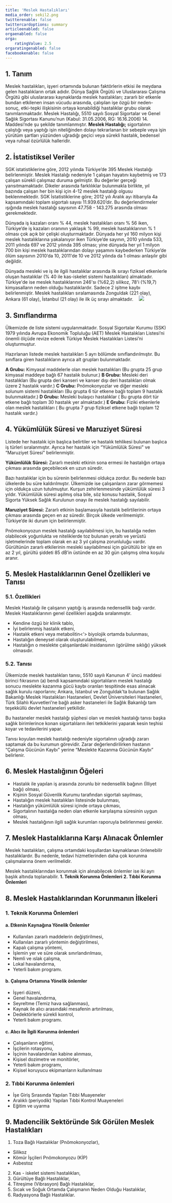 ```yaml
---
title: 'Meslek Hastalıkları'
media_order: sekil2.png
twitterenable: false
twittercardoptions: summary
articleenabled: false
orgaenabled: false
orga:
    ratingValue: 2.5
orgaratingenabled: false
facebookenable: false
---
```


## 1. Tanım
Meslek hastalıkları, işyeri ortamında bulunan faktörlerin etkisi ile meydana gelen hastalıkların ortak adıdır. Dünya Sağlık Örgütü ve Uluslararası Çalışma Örgütü gibi uluslararası kaynaklarda meslek hastalıkları; zararlı bir etkenle bundan etkilenen insan vücudu arasında, çalışılan işe özgü bir neden-sonuç, etki-tepki ilişkisinin ortaya konabildiği hastalıklar grubu olarak tanımlanmaktadır.
Meslek Hastalığı, 5510 sayılı Sosyal Sigortalar ve Genel Sağlık Sigortası Kanunu’nun (Kabul: 31.05.2006, RG: 16.16.2006) 14. Maddesi’nde şu şekilde tanımlanmıştır.
**Meslek Hastalığı;** sigortalının çalıştığı veya yaptığı işin niteliğinden dolayı tekrarlanan bir sebeple veya işin yürütüm şartları yüzünden uğradığı geçici veya sürekli hastalık, bedensel veya ruhsal özürlülük halleridir. 

## 2. İstatistiksel Veriler
SGK istatistiklerine göre, 2012 yılında Türkiye’de 395 Meslek Hastalığı belirlenmiştir. Meslek Hastalığı nedeniyle 1 çalışan hayatını kaybetmiş ve 173 çalışan sürekli çalışmaz duruma gelmiştir.
Bu değerler gerçeği yansıtmamaktadır. Dikeler arasında farklılıklar bulunmakla birlikte, yıl bazında çalışan her bin kişi için 4-12 meslek hastalığı olgusu beklenmektedir. SGK İstatistiklerine göre; 2012 yılı Aralık ayı itibarıyla 4a kapsamındaki toplam sigortalı sayısı 11.939.620’dir. Bu değerlendirmeler ışığında meslek hastalığı sayısının 47.758 - 143.275 arasında olması gerekmektedir. 

Dünyada iş kazaları oranı % 44, meslek hastalıkları oranı % 56 iken, Türkiye’de iş kazaları oranının yaklaşık % 99, meslek hastalıklarının % 1 olması çok açık bir çelişki oluşturmaktadır.
Dünyada her yıl 160 milyon kişi meslek hastalıklarına yakalanıyor iken Türkiye’de sayının, 2010 yılında 533, 2011 yılında 697 ve 2012 yılında 395 olması; yine dünyada her yıl 1 milyon 700 bin kişi meslek hastalıklarından dolayı yaşamını kaybederken Türkiye’de ölüm sayısının 2010’da 10, 2011'de 10 ve 2012 yılında da 1 olması anlaşılır gibi değildir. 

Dünyada mesleki ve iş ile ilgili hastalıklar arasında ilk sırayı fiziksel etkenlerle oluşan hastalıklar (% 40 ile kas-iskelet sistemi hastalıkları) almaktadır. Türkiye'de ise meslek hastalıklarının 246'sı (%62,2) silikoz, 78'i (%19,7) kimyasalların neden olduğu hastalıklardır. Sadece 2 işitme kaybı belirlenmiştir.
Meslek hastalıkları sıralamasında Zonguldak (221 olay), Ankara (61 olay), İstanbul (21 olay) ile ilk üç sırayı almaktadır. 
![](sekil2.png)

## 3. Sınıflandırma
Ülkemizde de liste sistemi uygulanmaktadır. Sosyal Sigortalar Kurumu (SSK) 1979 yılında Avrupa Ekonomik Topluluğu (AET)	Meslek
Hastalıkları Listesi’ni önemli ölçüde revize ederek	Türkiye Meslek Hastalıkları Listesi’ni oluşturmuştur.

Hazırlanan listede meslek hastalıkları 5 ayrı bölümde sınıflandırılmıştır. Bu sınıflara giren hastalıkların ayrıca alt grupları bulunmaktadır.

**A Grubu:** Kimyasal maddelerle olan meslek hastalıkları (Bu grupta 25 grup kimyasal maddeye bağlı 67 hastalık bulunur.)
**B Grubu:** Mesleki deri hastalıkları (Bu grupta deri kanseri ve kanser dışı deri hastalıkları olmak üzere 2 hastalık vardır.)
**C Grubu:** Pnömokonyozlar ve diğer mesleki solunum sistemi hastalıkları (Bu grupta 6 tür etkene bağlı toplam 9 hastalık bulunmaktadır.)
**D Grubu:** Mesleki bulaşıcı hastalıklar ( Bu grupta dört tür etkene bağlı toplam 30 hastalık yer almaktadır.)
**E Grubu:** Fiziki etkenlerle olan meslek hastalıkları ( Bu grupta 7 grup fiziksel etkene bağlı toplam 12 hastalık vardır.) 

## 4. Yükümlülük Süresi ve Maruziyet Süresi
Listede her hastalık için başlıca belirtiler ve hastalık tehlikesi bulunan başlıca iş türleri sıralanmıştır. Ayrıca her hastalık için “Yükümlülük Süresi" ve “Maruziyet Süresi" belirlenmiştir.

**Yükümlülük Süresi:** Zararlı mesleki etkinin sona ermesi ile hastalığın ortaya çıkması arasında geçebilecek en uzun süredir.

Bazı hastalıklar için bu sürenin belirlenmesi oldukça zordur. Bu nedenle bazı ülkelerde bu süre kaldırılmıştır. Ülkemizde ise çalışanların zarar görmemesi için oldukça uzun tutulmuştur. Kurşun zehirlenmesinde yükümlülük süresi 3 yıldır. Yükümlülük süresi aşılmış olsa bile, söz konusu hastalık, Sosyal Sigorta Yüksek Sağlık Kurulunun onayı ile meslek hastalığı sayılabilir. 

**Maruziyet Süresi:** Zararlı etkinin başlamasıyla hastalık belirtilerinin ortaya çıkması arasında geçen en az süredir. Birçok ülkede verilmemiştir. Türkiye’de iki durum için belirlenmiştir.

Pnömokonyozun meslek hastalığı sayılabilmesi için, bu hastalığa neden olabilecek yoğunlukta ve niteliklerde toz bulunan yeraltı ve yerüstü işletmelerinde toplam olarak en az 3 yıl çalışma zorunluluğu vardır. Gürültünün zararlı etkilerinin mesleki sayılabilmesi için gürültülü bir işte en az 2 yıl, gürültü şiddeti 85 dB’in üstünde en az 30 gün çalışmış olma koşulu aranır. 

## 5. Meslek Hastalıklarının Genel Özellikleri ve Tanısı
### 5.1. Özellikleri
Meslek Hastalığı ile çalışanın yaptığı iş arasında nedensellik bağı vardır. Meslek Hastalıklarının genel özellikleri aşağıda sıralanmıştır.
* Kendine özgü bir klinik tablo,
* İyi belirlenmiş hastalık etkeni,
* Hastalık etkeni veya metabolitin<‘> biyolojik ortamda bulunması,
* Hastalığın deneysel olarak oluşturulabilmesi,
* Hastalığın o meslekte çalışanlardaki insidansının (görülme sıklığı) yüksek olmasıdır.

### 5.2. Tanısı
Ülkemizde meslek hastalıkları tanısı, 5510 sayılı Kanunun 4’ üncü maddesi birinci fıkrasının (a) bendi kapsamındaki sigortalıların meslek hastalığı sonucu meslekte kazanma gücü kaybı oranları tespitinde esas alınacak sağlık kurulu raporlarını; Ankara, İstanbul ve Zonguldak’ta bulunan Sağlık Bakanlığı Meslek Hastalıkları Hastaneleri, Devlet Üniversiteleri Hastaneleri, Türk Silahlı Kuvvetleri’ne bağlı asker hastaneleri ile Sağlık Bakanlığı tam teşekküllü devlet hastaneleri yetkilidir.

Bu hastaneler meslek hastalığı şüphesi olan ve meslek hastalığı tanısı başka sağlık birimlerince konan sigortalıların ileri tetkiklerini yaparak kesin teşhisi koyar ve tedavilerini yapar. 

Tanısı koyulan meslek hastalığı nedeniyle sigortalının uğradığı zararı saptamak da bu kurumun görevidir. Zarar değerlendirilirken hastanın “Çalışma Gücünün Kaybı" yerine “Meslekte Kazanma Gücünün Kaybı” belirlenir. 

## 6. Meslek Hastalığının Öğeleri
* Hastalık ile yapılan iş arasında zorunlu bir nedensellik bağının (İlliyet bağı) olması,
* Kişinin Sosyal Güvenlik Kurumu tarafından sigortalı sayılması,
* Hastalığın meslek hastalıkları listesinde bulunması,
* Hastalığın yükümlülük süresi içinde ortaya çıkması,
* Sigortalının hastalığa neden olan etkenle karşılaşma süresinin uygun olması,
* Meslek hastalığının ilgili sağlık kurumlan raporuyla belirlenmesi gerekir. 

## 7. Meslek Hastalıklarına Karşı Alınacak Önlemler
Meslek hastalıkları, çalışma ortamdaki koşullardan kaynaklanan önlenebilir hastalıklardır. Bu nedenle, tedavi hizmetlerinden daha çok korunma çalışmalarına önem verilmelidir.

Meslek hastalıklarından korunmak için alınabilecek önlemler ise iki ayrı başlık altında toplanabilir.
**1. Teknik Korunma Önlemleri**
**2. Tıbbi Korunma Önlemleri**

## 8. Meslek Hastalıklarından Korunmanın İlkeleri
### 1. Teknik Korunma Önlemleri 
#### a. Etkenin Kaynağına Yönelik Önlemler 
* Kullanılan zararlı maddelerin değiştirilmesi,
* Kullanılan zararlı yöntemin değiştirilmesi,
* Kapalı çalışma yöntemi,
* İşlemin yer ve süre olarak sınırlandırılması,
* Nemli ve ıslak çalışma,
* Lokal havalandırma,
* Yeterli bakım programı. 

#### b. Çalışma Ortamına Yönelik önlemler 
* İşyeri düzeni,
* Genel havalandırma,
* Seyreltme (Temiz hava sağlanması),
* Kaynak ile alıcı arasındaki mesafenin artırılması,
* Dedektörlerle sürekli kontrol,
* Yeterli bakım programı.

#### c. Alıcı ile İlgili Korunma önlemleri
* Çalışanların eğitimi,
* İşçilerin rotasyonu, 
* İşçinin havalandırılan kabine alınması,
* Kişisel dozimetre ve monitörler,
* Yeterli bakım programı,
* Kişisel koruyucu ekipmanların kullanılması 

### 2. Tıbbi Korunma önlemleri 
* İşe Giriş Sırasında Yapılan Tıbbi Muayeneler
* Aralıklı (periyodik) Yapılan Tıbbi Kontrol Muayeneleri
* Eğitim ve uyarma 

## 9. Madencilik Sektöründe Sık Görülen Meslek Hastalıkları
1. Toza Bağlı Hastalıklar (Pnömokonyozlar),
* Silikoz
* Kömür İşçileri Pnömokonyozu (KİP)
* Asbestoz
2. Kas - iskelet sistemi hastalıkları,
3. Gürültüye Bağlı Hastalıklar,	
4. Titreşime (Vibrasyon) Bağlı Hastalıklar,
5. Sıcak ve Soğuk Ortamda Çalışmanın Neden Olduğu Hastalıklar,
6. Radyasyona Bağlı Hastalıklar.